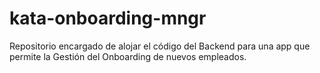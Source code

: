 # kata-onboarding-mngr
Repositorio encargado de alojar el código del Backend para una app que permite la Gestión del Onboarding de nuevos empleados.
